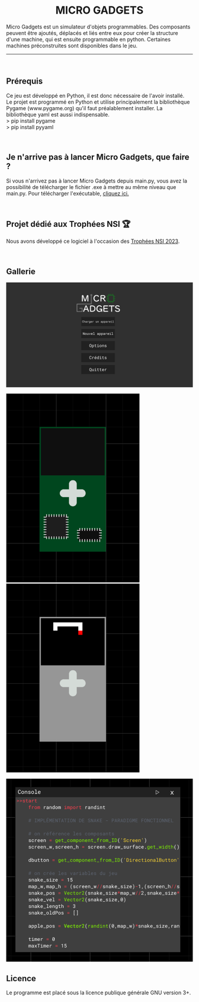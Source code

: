 <h1 align="center">MICRO GADGETS</h1>

<p>Micro Gadgets est un simulateur d'objets programmables. Des composants peuvent être ajoutés, déplacés et liés entre eux pour créer la structure d'une machine, qui est ensuite programmable en python. Certaines machines préconstruites sont disponibles dans le jeu.</p>

----
<br>

<h2>Prérequis</h2>
  <p>Ce jeu est développé en Python, il est donc nécessaire de l'avoir installé.<br>Le projet est programmé en Python et utilise principalement la bibliothèque Pygame (www.pygame.org) qu'il faut préalablement installer. La bibliothèque yaml est aussi indispensable.<br>  > pip install pygame<br>  > pip install pyyaml</p>
<br>

<h2>Je n'arrive pas à lancer Micro Gadgets, que faire ?</h2>
  <p>Si vous n'arrivez pas à lancer Micro Gadgets depuis main.py, vous avez la possibilité de télécharger le fichier .exe à mettre au même niveau que main.py. Pour télécharger l'exécutable, <a href=https://drive.google.com/file/d/1Jto_N2KYLI7EhA19TxMnu7m-MXF-Wk5L/view?usp=share_link>cliquez ici.</a></p>
<br>

<h2>Projet dédié aux Trophées NSI 🏆</h2>
<p>Nous avons développé ce logiciel à l'occasion des <a href='https://trophees-nsi.fr/'>Trophées NSI 2023</a>.</p>
<br>

<h2>Gallerie</h2>
<img src='doc/images/gallerie_menu.png' width='720'>
<p float="left">
  <img src='doc/images/gallerie_snakeOff.png' width='360' height='510'>
  <img src='doc/images/gallerie_snakeOn.png' width='360' height='510'>
</p>
<img src='doc/images/gallerie_console.png'>
<br>

<h2>Licence</h2>
<p>Le programme est placé sous la licence publique générale GNU version 3+.
